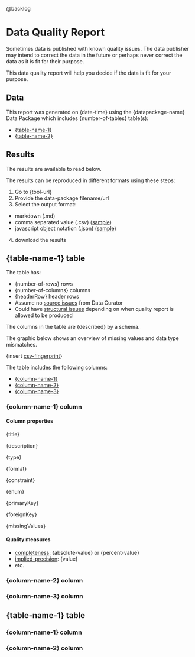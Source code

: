 @backlog

# Data Quality Report

Sometimes data is published with known quality issues. The data publisher may intend to correct the data in the future or perhaps never correct the data as it is fit for their purpose.

This data quality report will help you decide if the data is fit for your purpose.

## Data

This report was generated on {date-time} using the {datapackage-name} Data Package which includes {number-of-tables} table(s):

- [{table-name-1}](#{table-name-1})
- [{table-name-2}](#{table-name-2})

## Results

The results are available to read below.  

The results can be reproduced in different formats using these steps:

1. Go to {tool-url}
2. Provide the data-package filename/url
3. Select the output format:
  - markdown (.md)
  - comma separated value (.csv) ([sample](csv-results-sample-url "view sample csv results"))
  - javascript object notation (.json) ([sample](https://github.com/frictionlessdata/goodtables-py#report "view sample json results"))
4. download the results

## {table-name-1} table

The table has:

- {number-of-rows} rows
- {number-of-columns} columns
- {headerRow} header rows
- Assume no [source issues](https://github.com/frictionlessdata/goodtables-py#validation-against-source-checks) from Data Curator
- Could have [structural issues](https://github.com/frictionlessdata/goodtables-py#validation-against-structure-checks) depending on when quality report is allowed to be produced

The columns in the table are {described} by a schema.

The graphic below shows an overview of missing values and data type mismatches.

{insert [csv-fingerprint](http://setosa.io/blog/2014/08/03/csv-fingerprints/)}

The table includes the following columns:

  - [{column-name-1}](#{column-name-1}) 
  - [{column-name-2}](#{column-name-2})
  - [{column-name-3}](#{column-name-3})

### {column-name-1} column

#### Column properties

{title}

{description}

{type}

{format}

{constraint}

{enum}

{primaryKey}

{foreignKey}

{missingValues}

#### Quality measures

- [completeness](http://dke.uqcloud.net/DataQualityPatterns/?page_id=167&cha_title=Completeness%20of%20optional%20attributes): {absolute-value} or {percent-value}
- [implied-precision](http://dke.uqcloud.net/DataQualityPatterns/?page_id=163&cha_title=Precision): {value}
- etc.


### {column-name-2} column

### {column-name-3} column

## {table-name-1} table

### {column-name-1} column

### {column-name-2} column
